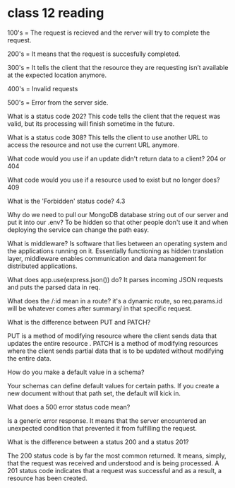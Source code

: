 
# class 12 reading

100's = The request is recieved and the rerver will try to complete the request.

200's = It means that the request is succesfully completed.

300's = It tells the client that the resource they are requesting isn’t available at the expected location anymore.

400's = Invalid requests

500's = Error from the server side.

What is a status code 202?
This code tells the client that the request was valid, but its processing will finish sometime in the future.

What is a status code 308?
This tells the client to use another URL to access the resource and not use the current URL anymore.

What code would you use if an update didn't return data to a client?
204 or 404

What code would you use if a resource used to exist but no longer does?
409

What is the 'Forbidden' status code?
4.3

Why do we need to pull our MongoDB database string out of our server and put it into our .env?
To be hidden so that other people don't use it and when deploying the service can change the path easy.

What is middleware?
Is software that lies between an operating system and the applications running on it. Essentially functioning as hidden translation layer, middleware enables communication and data management for distributed applications.

What does app.use(express.json()) do?
It parses incoming JSON requests and puts the parsed data in req.

What does the /:id mean in a route?
it's a dynamic route, so req.params.id will be whatever comes after summary/ in that specific request.

What is the difference between PUT and PATCH?

PUT is a method of modifying resource where the client sends data that updates the entire resource . PATCH is a method of modifying resources where the client sends partial data that is to be updated without modifying the entire data.

How do you make a default value in a schema?

Your schemas can define default values for certain paths. If you create a new document without that path set, the default will kick in.

What does a 500 error status code mean?

Is a generic error response. It means that the server encountered an unexpected condition that prevented it from fulfilling the request.

What is the difference between a status 200 and a status 201?

The 200 status code is by far the most common returned. It means, simply, that the request was received and understood and is being processed. A 201 status code indicates that a request was successful and as a result, a resource has been created.

